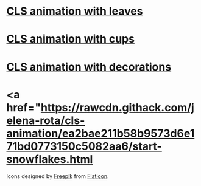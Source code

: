 # <a href="https://rawcdn.githack.com/jelena-rota/cls-animation/e1f90a47d21e43d33f501985e64769e3ebbfc7f7/start-leaves.html">CLS animation with leaves</a>

# <a href="https://rawcdn.githack.com/jelena-rota/cls-animation/ea2bae211b58b9573d6e171bd0773150c5082aa6/start-decorations.html">CLS animation with cups</a>

# <a href="https://cdn.statically.io/gh/jelena-rota/cls-animation/00d5a65d/start-decorations.html">CLS animation with decorations</a>

# <a href="https://rawcdn.githack.com/jelena-rota/cls-animation/ea2bae211b58b9573d6e171bd0773150c5082aa6/start-snowflakes.html</a>

Icons designed by <a href="https://www.flaticon.com/authors/freepik">Freepik</a> from <a href="https://www.flaticon.com">Flaticon</a>.
